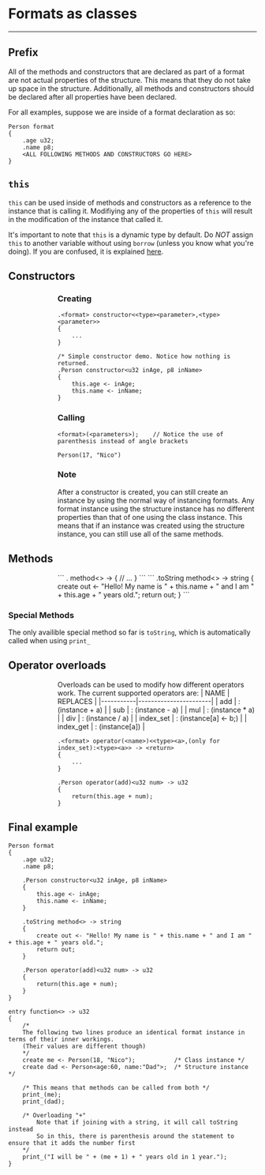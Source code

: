 # Formats as classes

---

## Prefix
All of the methods and constructors that are declared as part of a format are not actual properties of the structure. This means that they do not take up space in the structure. Additionally, all methods and constructors should be declared after all properties have been declared.

For all examples, suppose we are inside of a format declaration as so:
```
Person format
{
    .age u32;
    .name p8;
    <ALL FOLLOWING METHODS AND CONSTRUCTORS GO HERE>
}
```

## `this` 

`this` can be used inside of methods and constructors as a reference to the instance that is calling it. Modifiying any of the properties of `this` will result in the modification of the instance that called it.

It's important to note that `this` is a dynamic type by default. Do *NOT* assign `this` to another variable without using `borrow` (unless you know what you're doing). If you are confused, it is explained [here](/docs/Dynamics/explanation.md). 

## Constructors

<section style="padding-left: 100px">

<h3> Creating </h3>

```
.<format> constructor<<type><parameter>,<type><parameter>>
{
    ...
}
```
```
/* Simple constructor demo. Notice how nothing is returned.
.Person constructor<u32 inAge, p8 inName>
{
    this.age <- inAge;
    this.name <- inName;
}
```
<h3> Calling </h3>

```
<format>(<parameters>);    // Notice the use of parenthesis instead of angle brackets
```
```
Person(17, "Nico")
```

<h3> Note </h3>

After a constructor is created, you can still create an instance by using the normal way of instancing formats. Any format instance using the structure instance has no different properties than that of one using the class instance. This means that if an instance was created using the structure instance, you can still use all of the same methods.
</section>

## Methods
<section style="padding-left: 100px">
```
.<name> method<<arguments>> -> <return> 
{
    // ...
}
```
```
.toString method<> -> string 
{
    create out <- "Hello! My name is " + this.name + " and I am " + this.age + " years old.";
    return out;
}
```
</section>

### Special Methods
The only availible special method so far is `toString`, which is automatically called when using `print_` 


## Operator overloads
<section style="padding-left: 100px">
Overloads can be used to modify how different operators work. The current supported operators are:  
| NAME      | REPLACES              |  
|-----------|-----------------------|  
| add       | : (instance + a)      |
| sub       | : (instance - a)      |
| mul       | : (instance * a)      |
| div       | : (instance / a)      |
| index_set | : (instance[a] <- b;) |
| index_get | : (instance[a])       |  
  
```
.<format> operator(<name>)<<type><a>,(only for index_set):<type><a>> -> <return>
{
    ...
}
```
```
.Person operator(add)<u32 num> -> u32
{
    return(this.age + num);
}
```
</section>

## Final example
```
Person format
{
    .age u32;
    .name p8;

    .Person constructor<u32 inAge, p8 inName>
    {
        this.age <- inAge;
        this.name <- inName;
    }

    .toString method<> -> string 
    {
        create out <- "Hello! My name is " + this.name + " and I am " + this.age + " years old.";
        return out;
    }
    
    .Person operator(add)<u32 num> -> u32
    {
        return(this.age + num);
    }
}

entry function<> -> u32 
{
    /* 
    The following two lines produce an identical format instance in terms of their inner workings. 
    (Their values are different though)
    */
    create me <- Person(18, "Nico");           /* Class instance */
    create dad <- Person<age:60, name:"Dad">;  /* Structure instance */

    /* This means that methods can be called from both */
    print_(me);
    print_(dad);

    /* Overloading "+"
        Note that if joining with a string, it will call toString instead
        So in this, there is parenthesis around the statement to ensure that it adds the number first
    */
    print_("I will be " + (me + 1) + " years old in 1 year.");
}
```